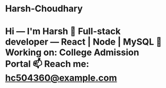 # Harsh-Choudhary
# Hi — I'm Harsh 👋  **Full-stack developer** — React | Node | MySQL   🔭 Working on: College Admission Portal   📫 Reach me: hc504360@example.com
